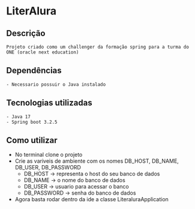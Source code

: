 # LiterAlura

## Descrição
    Projeto criado como um challenger da formação spring para a turma do ONE (oracle next education)

## Dependências
    - Necessario possuir o Java instalado

## Tecnologias utilizadas
    - Java 17
    - Spring boot 3.2.5

## Como utilizar

- No terminal clone o projeto
- Crie as variveis de ambiente com os nomes DB_HOST, DB_NAME, DB_USER, DB_PASSWORD
    - DB_HOST -> representa o host do seu banco de dados
    - DB_NAME -> o nome do banco de dados
    - DB_USER -> usuario para acessar o banco 
    - DB_PASSWORD -> senha do banco de dados
- Agora basta rodar dentro da ide a classe LiteraluraApplication